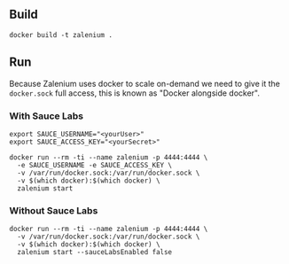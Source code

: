## Build

    docker build -t zalenium .

## Run
Because Zalenium uses docker to scale on-demand we need to give it the `docker.sock` full access, this is known as "Docker alongside docker".

### With Sauce Labs
    export SAUCE_USERNAME="<yourUser>"
    export SAUCE_ACCESS_KEY="<yourSecret>"

    docker run --rm -ti --name zalenium -p 4444:4444 \
      -e SAUCE_USERNAME -e SAUCE_ACCESS_KEY \
      -v /var/run/docker.sock:/var/run/docker.sock \
      -v $(which docker):$(which docker) \
      zalenium start

### Without Sauce Labs
    docker run --rm -ti --name zalenium -p 4444:4444 \
      -v /var/run/docker.sock:/var/run/docker.sock \
      -v $(which docker):$(which docker) \
      zalenium start --sauceLabsEnabled false
